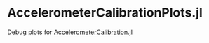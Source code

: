# AccelerometerCalibrationPlots.jl

Debug plots for [AccelerometerCalibration.jl](https://github.com/notinaboat/AccelerometerCalibration.jl)

